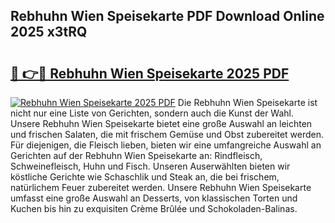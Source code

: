 ## Rebhuhn Wien Speisekarte PDF Download Online 2025 x3tRQ

# <h2><a href="http://gcckf9i.nevu.top/?p=Rebhuhn+Wien+Speisekarte">🔗 👉🔴 Rebhuhn Wien Speisekarte 2025 PDF</a></h2>

[![Rebhuhn Wien Speisekarte 2025 PDF](https://i.imgur.com/dBaPXMq.png)](http://gcckf9i.nevu.top/?p=Rebhuhn+Wien+Speisekarte)
Die Rebhuhn Wien Speisekarte ist nicht nur eine Liste von Gerichten, sondern auch die Kunst der Wahl. Unsere Rebhuhn Wien Speisekarte bietet eine große Auswahl an leichten und frischen Salaten, die mit frischem Gemüse und Obst zubereitet werden. Für diejenigen, die Fleisch lieben, bieten wir eine umfangreiche Auswahl an Gerichten auf der Rebhuhn Wien Speisekarte an: Rindfleisch, Schweinefleisch, Huhn und Fisch. Unseren Auserwählten bieten wir köstliche Gerichte wie Schaschlik und Steak an, die bei frischem, natürlichem Feuer zubereitet werden. Unsere Rebhuhn Wien Speisekarte umfasst eine große Auswahl an Desserts, von klassischen Torten und Kuchen bis hin zu exquisiten Crème Brûlée und Schokoladen-Balinas.
